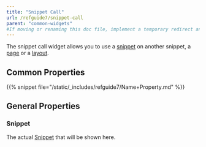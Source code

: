 ```yaml
---
title: "Snippet Call"
url: /refguide7/snippet-call
parent: "common-widgets"
#If moving or renaming this doc file, implement a temporary redirect and let the respective team know they should update the URL in the product. See Mapping to Products for more details.
---
```



The snippet call widget allows you to use a [snippet](snippet) on another snippet, a [page](page) or a [layout](layout).

## Common Properties

{{% snippet file="/static/_includes/refguide7/Name+Property.md" %}}

## General Properties

### Snippet

The actual [Snippet](snippet) that will be shown here.

